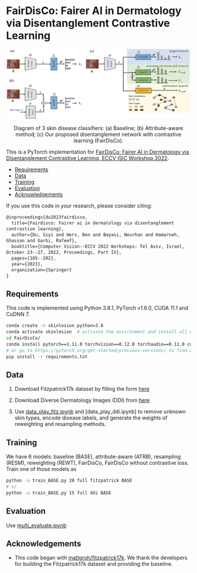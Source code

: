 FairDisCo: Fairer AI in Dermatology via Disentanglement Contrastive Learning
====================================================

![alt text](Images/model_architecture.jpg)
<p align="center">Diagram of 3  skin disease classifiers: (a) Baseline; (b) Attribute-aware method; (c) Our proposed disentanglement network with contrastive learning (FairDisCo).</p>

This is a PyTorch implementation for [FairDisCo: Fairer AI in Dermatology via Disentanglement Contrastive Learning, ECCV ISIC Workshop 2022][7].


  * [Requirements](#Requirements)
  * [Data](#Data)
  * [Training](#training)
  * [Evaluation](#evaluation)
  * [Acknowledgements](#acknowledgements)



If you use this code in your research, please consider citing:

```text
@inproceedings{du2023fairdisco,
  title={Fairdisco: Fairer ai in dermatology via disentanglement contrastive learning},
  author={Du, Siyi and Hers, Ben and Bayasi, Nourhan and Hamarneh, Ghassan and Garbi, Rafeef},
  booktitle={Computer Vision--ECCV 2022 Workshops: Tel Aviv, Israel, October 23--27, 2022, Proceedings, Part IV},
  pages={185--202},
  year={2023},
  organization={Springer}
}
```

  <!-- pages = {11125--11132},
  booktitle = {Proceedings of the Thirty-Fourth AAAI Conference on Artificial Intelligence (AAAI-20)} -->


  Requirements
----------------------
This code is implemented using Python 3.8.1, PyTorch v1.8.0, CUDA 11.1 and CuDNN 7. 

```sh
conda create -n skinlesion python=3.8
conda activate skinlesion  # activate the environment and install all dependencies
cd FairDisCo/
conda install pytorch==1.11.0 torchvision==0.12.0 torchaudio==0.11.0 cudatoolkit=11.3 -c pytorch
# or go to https://pytorch.org/get-started/previous-versions/ to find a right command to install pytorch
pip install -r requirements.txt
```


Data
----------------------
1. Download Fitzpatrick17k dataset by filling the form [here][1]

2. Download Diverse Dermatology Images (DDI) from [here][2]

3. Use [data_play_fitz.ipynb][4] and [data_play_ddi.ipynb] to remove unknown skin types, encode disease labels, and generate the weights of reweighting and resampling methods.



Training
---------------------
We have 6 models: baseline (BASE), attribute-aware (ATRB), resampling (RESM), reweighting (REWT), FairDisCo, FairDisCo without contrastive loss. Train one of those models as
```sh
python -u train_BASE.py 20 full fitzpatrick BASE
# or
python -u train_BASE.py 15 full ddi BASE
```

Evaluation
---------------------
Use [multi_evaluate.ipynb][3]



Acknowledgements
----------------

* This code began with [mattgroh/fitzpatrick17k][6]. We thank the developers for building the Fitzpatrick17k dataset and providing the baseline.


[1]: https://github.com/mattgroh/fitzpatrick17k
[2]: https://ddi-dataset.github.io/index.html#dataset
[3]: https://github.com/siyi-wind/FairDisCo/blob/main/multi_evaluate.ipynb
[4]: https://github.com/siyi-wind/FairDisCo/blob/main/data_play_fitz.ipynb
[5]: https://github.com/siyi-wind/FairDisCo/blob/main/data_play_fitz.ipynb
[6]: https://github.com/mattgroh/fitzpatrick17k
[7]: https://arxiv.org/abs/2208.10013
